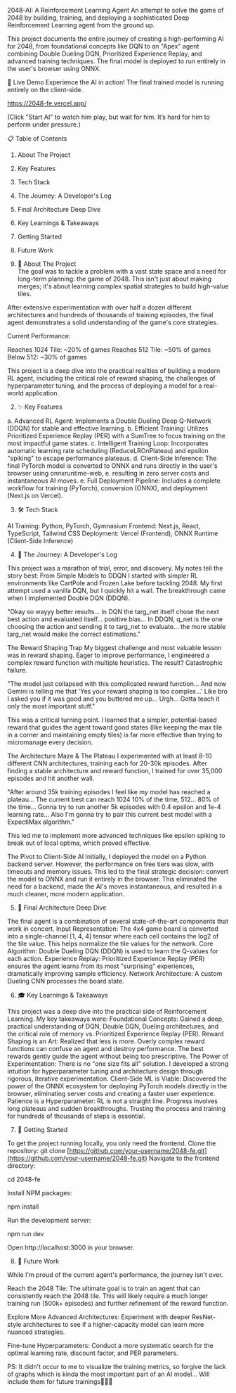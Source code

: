 2048-AI: A Reinforcement Learning Agent
An attempt to solve the game of 2048 by building, training, and deploying a sophisticated Deep Reinforcement Learning agent from the ground up.

This project documents the entire journey of creating a high-performing AI for 2048, from foundational concepts like DQN to an "Apex" agent combining Double Dueling DQN, Prioritized Experience Replay, and advanced training techniques. The final model is deployed to run entirely in the user's browser using ONNX.

🚀 Live Demo
Experience the AI in action! The final trained model is running entirely on the client-side.

https://2048-fe.vercel.app/

(Click "Start AI" to watch him play, but wait for him. It’s hard for him to perform under pressure.)

📋 Table of Contents

1. About The Project
2. Key Features
3. Tech Stack
4. The Journey: A Developer's Log
5. Final Architecture Deep Dive
6. Key Learnings & Takeaways
7. Getting Started
8. Future Work

9. 📖 About The Project  
   The goal was to tackle a problem with a vast state space and a need for long-term planning: the game of 2048. This isn't just about making merges; it's about learning complex spatial strategies to build high-value tiles.

After extensive experimentation with over half a dozen different architectures and hundreds of thousands of training episodes, the final agent demonstrates a solid understanding of the game's core strategies.

Current Performance:

Reaches 1024 Tile: ~20% of games
Reaches 512 Tile: ~50% of games
Below 512: ~30% of games

This project is a deep dive into the practical realities of building a modern RL agent, including the critical role of reward shaping, the challenges of hyperparameter tuning, and the process of deploying a model for a real-world application.

2. ✨ Key Features

a. Advanced RL Agent: Implements a Double Dueling Deep Q-Network (DDQN) for stable and effective learning.
b. Efficient Training: Utilizes Prioritized Experience Replay (PER) with a SumTree to focus training on the most impactful game states.
c. Intelligent Training Loop: Incorporates automatic learning rate scheduling (ReduceLROnPlateau) and epsilon "spiking" to escape performance plateaus.
d. Client-Side Inference: The final PyTorch model is converted to ONNX and runs directly in the user's browser using onnxruntime-web, e. resulting in zero server costs and instantaneous AI moves.
e. Full Deployment Pipeline: Includes a complete workflow for training (PyTorch), conversion (ONNX), and deployment (Next.js on Vercel).

3. 🛠️ Tech Stack

AI Training: Python, PyTorch, Gymnasium
Frontend: Next.js, React, TypeScript, Tailwind CSS
Deployment: Vercel (Frontend), ONNX Runtime (Client-Side Inference)

4. 🎢 The Journey: A Developer's Log

This project was a marathon of trial, error, and discovery. My notes tell the story best:
From Simple Models to DDQN
I started with simpler RL environments like CartPole and Frozen Lake before tackling 2048. My first attempt used a vanilla DQN, but I quickly hit a wall. The breakthrough came when I implemented Double DQN (DDQN).

"Okay so wayyy better results... In DQN the targ_net itself chose the next best action and evaluated itself... positive bias... In DDQN, q_net is the one choosing the action and sending it to targ_net to evaluate... the more stable targ_net would make the correct estimations."

The Reward Shaping Trap
My biggest challenge and most valuable lesson was in reward shaping. Eager to improve performance, I engineered a complex reward function with multiple heuristics. The result? Catastrophic failure.

"The model just collapsed with this complicated reward function... And now Gemini is telling me that 'Yes your reward shaping is too complex...' Like bro I asked you if it was good and you buttered me up... Urgh... Gotta teach it only the most important stuff."

This was a critical turning point. I learned that a simpler, potential-based reward that guides the agent toward good states (like keeping the max tile in a corner and maintaining empty tiles) is far more effective than trying to micromanage every decision.

The Architecture Maze & The Plateau
I experimented with at least 8-10 different CNN architectures, training each for 20-30k episodes. After finding a stable architecture and reward function, I trained for over 35,000 episodes and hit another wall.

"After around 35k training episodes I feel like my model has reached a plateau... The current best can reach 1024 10% of the time, 512... 80% of the time... Gonna try to run another 5k episodes with 0.4 epsilon and 1e-4 learning rate... Also I'm gonna try to pair this current best model with a ExpectiMax algorithm."

This led me to implement more advanced techniques like epsilon spiking to break out of local optima, which proved effective.

The Pivot to Client-Side AI
Initially, I deployed the model on a Python backend server. However, the performance on free tiers was slow, with timeouts and memory issues. This led to the final strategic decision: convert the model to ONNX and run it entirely in the browser. This eliminated the need for a backend, made the AI's moves instantaneous, and resulted in a much cleaner, more modern application.

5. 🧠 Final Architecture Deep Dive

The final agent is a combination of several state-of-the-art components that work in concert.
Input Representation: The 4x4 game board is converted into a single-channel [1, 4, 4] tensor where each cell contains the log2 of the tile value. This helps normalize the tile values for the network.
Core Algorithm: Double Dueling DQN (DDQN) is used to learn the Q-values for each action.
Experience Replay: Prioritized Experience Replay (PER) ensures the agent learns from its most "surprising" experiences, dramatically improving sample efficiency.
Network Architecture: A custom Dueling CNN processes the board state.

6. 🎓 Key Learnings & Takeaways

This project was a deep dive into the practical side of Reinforcement Learning. My key takeaways were:
Foundational Concepts: Gained a deep, practical understanding of DQN, Double DQN, Dueling architectures, and the critical role of memory vs. Prioritized Experience Replay (PER).
Reward Shaping is an Art: Realized that less is more. Overly complex reward functions can confuse an agent and destroy performance. The best rewards gently guide the agent without being too prescriptive.
The Power of Experimentation: There is no "one size fits all" solution. I developed a strong intuition for hyperparameter tuning and architecture design through rigorous, iterative experimentation.
Client-Side ML is Viable: Discovered the power of the ONNX ecosystem for deploying PyTorch models directly in the browser, eliminating server costs and creating a faster user experience.
Patience is a Hyperparameter: RL is not a straight line. Progress involves long plateaus and sudden breakthroughs. Trusting the process and training for hundreds of thousands of steps is essential.

7. 🚀 Getting Started

To get the project running locally, you only need the frontend.
Clone the repository:
git clone [https://github.com/your-username/2048-fe.git](https://github.com/your-username/2048-fe.git)
Navigate to the frontend directory:

cd 2048-fe

Install NPM packages:

npm install

Run the development server:

npm run dev

Open http://localhost:3000 in your browser.

8. 🔮 Future Work

While I'm proud of the current agent's performance, the journey isn't over.

Reach the 2048 Tile: The ultimate goal is to train an agent that can consistently reach the 2048 tile. This will likely require a much longer training run (500k+ episodes) and further refinement of the reward function.

Explore More Advanced Architectures: Experiment with deeper ResNet-style architectures to see if a higher-capacity model can learn more nuanced strategies.

Fine-tune Hyperparameters: Conduct a more systematic search for the optimal learning rate, discount factor, and PER parameters.

PS: It didn't occur to me to visualize the training metrics, so forgive the lack of graphs which is kinda the most important part of an AI model... Will include them for future trainings😤👍🏽
